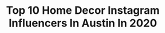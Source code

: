 ---
title: Top 10 Home Decor Instagram Influencers In Austin In 2020
description: >-
  Find top home decor Instagram influencers in Austin in 2020. Most popular hashtags: #homedecor #liketkit #ltkunder50 #ltksalealert.
platform: Instagram
profiles:
  - username: "livvylandblog"
    fullname: >-
      Olivia • LivvyLand
    location: "United States"
    followers: 323496
    engagement: 117
    commentsToLikes: 0.059572
    avatar: "https://scontent-ams4-1.cdninstagram.com/v/t51.2885-19/s320x320/28429066_1872036803086423_7654086021637734400_n.jpg?_nc_ht=scontent-ams4-1.cdninstagram.com&_nc_ohc=vJGOwmCexTgAX--_-an&oh=3ac83a72e3345f08643e35337bab5528&oe=5EB327BE"
    verified: false
    hashtags: "#tryonhaul, #simplestyle, #11months, #thehappynow"
  - username: "chairwhimsy"
    fullname: >-
      Wendy Conklin
    location: "United States"
    followers: 26217
    engagement: 203
    commentsToLikes: 0.064536
    avatar: "https://scontent-amt2-1.cdninstagram.com/v/t51.2885-19/s320x320/31738608_2074996762756078_5501624901678661632_n.jpg?_nc_ht=scontent-amt2-1.cdninstagram.com&_nc_ohc=h8GcBqTG1H8AX_lLDAe&oh=2e7d8888ed198d9595a9c76175511bb0&oe=5EB53EE8"
    verified: false
    hashtags: "#cottageliving, #makers, #diyprojects, #crafter"
  - username: "shelbsswigart"
    fullname: >-
      Curls & Pearls, Shelby Swigart
    location: "United States"
    followers: 5738
    engagement: 1058
    commentsToLikes: 0.063168
    avatar: "https://scontent-ams4-1.cdninstagram.com/v/t51.2885-19/s320x320/87713937_789051928172180_3149627087275425792_n.jpg?_nc_ht=scontent-ams4-1.cdninstagram.com&_nc_ohc=Q-QDlF8mA6QAX8KmctX&oh=98d5d421750a70800225c27dd07f1304&oe=5E82EA5E"
    verified: false
    hashtags: "#ltkstyletip, #21, #ltkhome, #montrosestudios"
  - username: "annalaurasommer"
    fullname: >-
      Anna Laura Sommer ✨
    location: "United States"
    followers: 7588
    engagement: 568
    commentsToLikes: 0.111897
    avatar: "https://scontent-lhr8-1.cdninstagram.com/v/t51.2885-19/s320x320/74596466_535519723969238_4454496481751072768_n.jpg?_nc_ht=scontent-lhr8-1.cdninstagram.com&_nc_ohc=8HSCZxA8b70AX-Dj5CI&oh=8cab51f4f948d1e4f8ae6beaa9ba698d&oe=5EB9C4CC"
    verified: false
    hashtags: "#austinphotography, #phillyblogger, #homedecor, #shexshines"
  - username: "swiftwellness"
    fullname: >-
      Ashley Rademacher
    location: "United States"
    followers: 45903
    engagement: 207
    commentsToLikes: 0.007534
    avatar: "https://scontent-amt2-1.cdninstagram.com/v/t51.2885-19/s320x320/83549524_654125128462270_8853810429114187776_n.jpg?_nc_ht=scontent-amt2-1.cdninstagram.com&_nc_ohc=YGWF1iqfPM0AX9FwRuF&oh=9e44b59cc2348779fcf9315319424752&oe=5EB30628"
    verified: false
    hashtags: "#running, #fashionblog, #amazonmusthaves, #beautyroutine"
  - username: "laurenmarek"
    fullname: >-
      Lauren Marek
    location: "United States"
    followers: 50592
    engagement: 142
    commentsToLikes: 0.019097
    avatar: "https://scontent-ams4-1.cdninstagram.com/v/t51.2885-19/s320x320/71514349_617563575442657_2848248489085763584_n.jpg?_nc_ht=scontent-ams4-1.cdninstagram.com&_nc_ohc=txXiQr8bqlgAX-YETz6&oh=a8db97573ea05b97f1ae16c68a468c61&oe=5EBBB1CA"
    verified: false
    hashtags: "#greensboro, #giftfromgoogle, #texas, #myparachutehome"
  - username: "leeannebenjamin"
    fullname: >-
      Lee Anne Benjamin
    location: "United States"
    followers: 435481
    engagement: 205
    commentsToLikes: 0.073470
    avatar: "https://scontent-lhr8-1.cdninstagram.com/v/t51.2885-19/s320x320/71067637_357077328333898_4793359784973697024_n.jpg?_nc_ht=scontent-lhr8-1.cdninstagram.com&_nc_ohc=PreltDMHdIsAX9NLH_U&oh=80976291b767459ac35ee6509901c729&oe=5EBBADBE"
    verified: false
    hashtags: "#ltkbaby, #ltktravel, #abercrombie, #casualstyle"
  - username: "austinrutland"
    fullname: >-
      Austin Rutland
    location: "United States"
    followers: 21377
    engagement: 787
    commentsToLikes: 0.028472
    avatar: "https://scontent-lhr8-1.cdninstagram.com/v/t51.2885-19/s320x320/83163638_1028919337501258_4019816400934666240_n.jpg?_nc_ht=scontent-lhr8-1.cdninstagram.com&_nc_ohc=3BctlNek2QgAX9TV7F0&oh=7c027011347ac92bfac1be7117648662&oe=5EBC1258"
    verified: false
    hashtags: "#parisianlifestyle, #catsofinstagram, #seemycity, #everydaymadewell"
  - username: "maisondepax"
    fullname: >-
      Rachel Paxton
    location: "United States"
    followers: 34759
    engagement: 128
    commentsToLikes: 0.060282
    avatar: "https://scontent-ams4-1.cdninstagram.com/v/t51.2885-19/s320x320/1516022_1581256775453390_1138533296_a.jpg?_nc_ht=scontent-ams4-1.cdninstagram.com&_nc_ohc=VJVxeFmJHfUAX-4Qznu&oh=2a6266a0c74518449792f53df3fbd910&oe=5EB4EE56"
    verified: false
    hashtags: "#myhousebeautiful, #blackandwhitebathroom, #rusticmodern, #startasyoumeantogoon"
  - username: "myplantcollection_"
    fullname: >-
      MY PLANT C O L L E C T I O N
    location: "United States"
    followers: 17092
    engagement: 615
    commentsToLikes: 0.010015
    avatar: "https://scontent-ams4-1.cdninstagram.com/v/t51.2885-19/s320x320/91404557_587286205199183_9209865485695320064_n.jpg?_nc_ht=scontent-ams4-1.cdninstagram.com&_nc_ohc=C7zNW9dhUFMAX-Q3mc2&oh=86a8253f39b0172633256b3df73c23dc&oe=5EB365EE"
    verified: false
    hashtags: "#coleuslove, #instaplant, #babyaroid, #windowsillgarden"
---
